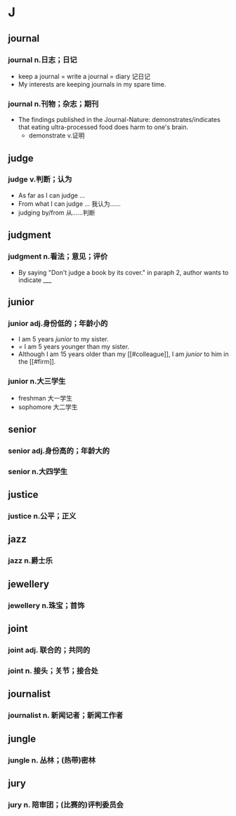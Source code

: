 # J

## journal

### journal n.日志；日记

- keep a journal = write a journal = diary 记日记
- My interests are keeping journals in my spare time.

### journal n.刊物；杂志；期刊

- The findings published in the Journal-Nature: demonstrates/indicates that eating ultra-processed food does harm to one's brain.
	- demonstrate v.证明

## judge

### judge v.判断；认为

- As far as I can judge ...
- From what I can judge ... 我认为……
- judging by/from 从……判断

## judgment

### judgment n.看法；意见；评价

- By saying "Don't judge a book by its cover." in paraph 2, author wants to indicate ___

## junior

### junior adj.身份低的；年龄小的

- I am 5 years *junior* to my sister.
- = I am 5 years younger than my sister.
- Although I am 15 years older than my [[#colleague]], I am *junior* to him in the [[#firm]].

### junior n.大三学生

- freshman 大一学生
- sophomore 大二学生

## senior

### senior adj.身份高的；年龄大的

### senior n.大四学生

## justice

### justice n.公平；正义

## jazz

### jazz n.爵士乐

## jewellery

### jewellery n.珠宝；首饰

## joint

### joint adj. 联合的；共同的

### joint n. 接头；关节；接合处

## journalist

### journalist n. 新闻记者；新闻工作者

## jungle

### jungle n. 丛林；(热带)密林

## jury

### jury n. 陪审团；(比赛的)评判委员会
